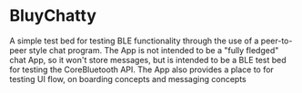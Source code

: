 # BluyChatty
A simple test bed for testing BLE functionality through the use of a peer-to-peer style chat program.
The App is not intended to be a "fully fledged" chat App, so it won't store messages, but is intended to be a BLE test bed for testing the CoreBluetooth API.
The App also provides a place to for testing UI flow, on boarding concepts and messaging concepts
